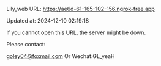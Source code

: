 Lily_web URL: https://ae6d-61-165-102-156.ngrok-free.app

Updated at: 2024-12-10 02:19:18

If you cannot open this URL, the server might be down.

Please contact: 

goley04@foxmail.com Or Wechat:GL_yeaH